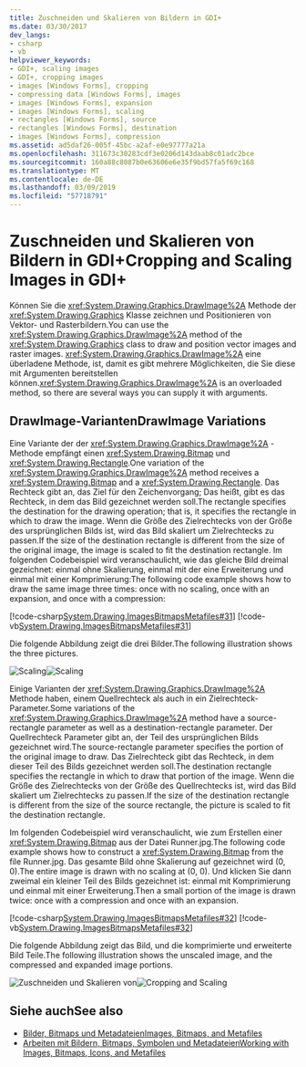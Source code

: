 ```yaml
---
title: Zuschneiden und Skalieren von Bildern in GDI+
ms.date: 03/30/2017
dev_langs:
- csharp
- vb
helpviewer_keywords:
- GDI+, scaling images
- GDI+, cropping images
- images [Windows Forms], cropping
- compressing data [Windows Forms], images
- images [Windows Forms], expansion
- images [Windows Forms], scaling
- rectangles [Windows Forms], source
- rectangles [Windows Forms], destination
- images [Windows Forms], compression
ms.assetid: ad5daf26-005f-45bc-a2af-e0e97777a21a
ms.openlocfilehash: 311673c30283cdf3e0206d143daab8c01adc2bce
ms.sourcegitcommit: 160a88c8087b0e63606e6e35f9bd57fa5f69c168
ms.translationtype: MT
ms.contentlocale: de-DE
ms.lasthandoff: 03/09/2019
ms.locfileid: "57718791"
---
```

# <a name="cropping-and-scaling-images-in-gdi"></a><span data-ttu-id="f3b6a-102">Zuschneiden und Skalieren von Bildern in GDI+</span><span class="sxs-lookup"><span data-stu-id="f3b6a-102">Cropping and Scaling Images in GDI+</span></span>
<span data-ttu-id="f3b6a-103">Können Sie die <xref:System.Drawing.Graphics.DrawImage%2A> Methode der <xref:System.Drawing.Graphics> Klasse zeichnen und Positionieren von Vektor- und Rasterbildern.</span><span class="sxs-lookup"><span data-stu-id="f3b6a-103">You can use the <xref:System.Drawing.Graphics.DrawImage%2A> method of the <xref:System.Drawing.Graphics> class to draw and position vector images and raster images.</span></span> <span data-ttu-id="f3b6a-104"><xref:System.Drawing.Graphics.DrawImage%2A> eine überladene Methode, ist, damit es gibt mehrere Möglichkeiten, die Sie diese mit Argumenten bereitstellen können.</span><span class="sxs-lookup"><span data-stu-id="f3b6a-104"><xref:System.Drawing.Graphics.DrawImage%2A> is an overloaded method, so there are several ways you can supply it with arguments.</span></span>  
  
## <a name="drawimage-variations"></a><span data-ttu-id="f3b6a-105">DrawImage-Varianten</span><span class="sxs-lookup"><span data-stu-id="f3b6a-105">DrawImage Variations</span></span>  
 <span data-ttu-id="f3b6a-106">Eine Variante der der <xref:System.Drawing.Graphics.DrawImage%2A> -Methode empfängt einen <xref:System.Drawing.Bitmap> und <xref:System.Drawing.Rectangle>.</span><span class="sxs-lookup"><span data-stu-id="f3b6a-106">One variation of the <xref:System.Drawing.Graphics.DrawImage%2A> method receives a <xref:System.Drawing.Bitmap> and a <xref:System.Drawing.Rectangle>.</span></span> <span data-ttu-id="f3b6a-107">Das Rechteck gibt an, das Ziel für den Zeichenvorgang; Das heißt, gibt es das Rechteck, in dem das Bild gezeichnet werden soll.</span><span class="sxs-lookup"><span data-stu-id="f3b6a-107">The rectangle specifies the destination for the drawing operation; that is, it specifies the rectangle in which to draw the image.</span></span> <span data-ttu-id="f3b6a-108">Wenn die Größe des Zielrechtecks von der Größe des ursprünglichen Bilds ist, wird das Bild skaliert um Zielrechtecks zu passen.</span><span class="sxs-lookup"><span data-stu-id="f3b6a-108">If the size of the destination rectangle is different from the size of the original image, the image is scaled to fit the destination rectangle.</span></span> <span data-ttu-id="f3b6a-109">Im folgenden Codebeispiel wird veranschaulicht, wie das gleiche Bild dreimal gezeichnet: einmal ohne Skalierung, einmal mit der eine Erweiterung und einmal mit einer Komprimierung:</span><span class="sxs-lookup"><span data-stu-id="f3b6a-109">The following code example shows how to draw the same image three times: once with no scaling, once with an expansion, and once with a compression:</span></span>  
  
 [!code-csharp[System.Drawing.ImagesBitmapsMetafiles#31](~/samples/snippets/csharp/VS_Snippets_Winforms/System.Drawing.ImagesBitmapsMetafiles/CS/Class1.cs#31)]
 [!code-vb[System.Drawing.ImagesBitmapsMetafiles#31](~/samples/snippets/visualbasic/VS_Snippets_Winforms/System.Drawing.ImagesBitmapsMetafiles/VB/Class1.vb#31)]  
  
 <span data-ttu-id="f3b6a-110">Die folgende Abbildung zeigt die drei Bilder.</span><span class="sxs-lookup"><span data-stu-id="f3b6a-110">The following illustration shows the three pictures.</span></span>  
  
 <span data-ttu-id="f3b6a-111">![Scaling](./media/aboutgdip03-art06.gif "AboutGdip03_Art06")</span><span class="sxs-lookup"><span data-stu-id="f3b6a-111">![Scaling](./media/aboutgdip03-art06.gif "AboutGdip03_Art06")</span></span>  
  
 <span data-ttu-id="f3b6a-112">Einige Varianten der <xref:System.Drawing.Graphics.DrawImage%2A> Methode haben, einem Quellrechteck als auch in ein Zielrechteck-Parameter.</span><span class="sxs-lookup"><span data-stu-id="f3b6a-112">Some variations of the <xref:System.Drawing.Graphics.DrawImage%2A> method have a source-rectangle parameter as well as a destination-rectangle parameter.</span></span> <span data-ttu-id="f3b6a-113">Der Quellrechteck Parameter gibt an, der Teil des ursprünglichen Bilds gezeichnet wird.</span><span class="sxs-lookup"><span data-stu-id="f3b6a-113">The source-rectangle parameter specifies the portion of the original image to draw.</span></span> <span data-ttu-id="f3b6a-114">Das Zielrechteck gibt das Rechteck, in dem dieser Teil des Bilds gezeichnet werden soll.</span><span class="sxs-lookup"><span data-stu-id="f3b6a-114">The destination rectangle specifies the rectangle in which to draw that portion of the image.</span></span> <span data-ttu-id="f3b6a-115">Wenn die Größe des Zielrechtecks von der Größe des Quellrechtecks ist, wird das Bild skaliert um Zielrechtecks zu passen.</span><span class="sxs-lookup"><span data-stu-id="f3b6a-115">If the size of the destination rectangle is different from the size of the source rectangle, the picture is scaled to fit the destination rectangle.</span></span>  
  
 <span data-ttu-id="f3b6a-116">Im folgenden Codebeispiel wird veranschaulicht, wie zum Erstellen einer <xref:System.Drawing.Bitmap> aus der Datei Runner.jpg.</span><span class="sxs-lookup"><span data-stu-id="f3b6a-116">The following code example shows how to construct a <xref:System.Drawing.Bitmap> from the file Runner.jpg.</span></span> <span data-ttu-id="f3b6a-117">Das gesamte Bild ohne Skalierung auf gezeichnet wird (0, 0).</span><span class="sxs-lookup"><span data-stu-id="f3b6a-117">The entire image is drawn with no scaling at (0, 0).</span></span> <span data-ttu-id="f3b6a-118">Und klicken Sie dann zweimal ein kleiner Teil des Bilds gezeichnet ist: einmal mit Komprimierung und einmal mit einer Erweiterung.</span><span class="sxs-lookup"><span data-stu-id="f3b6a-118">Then a small portion of the image is drawn twice: once with a compression and once with an expansion.</span></span>  
  
 [!code-csharp[System.Drawing.ImagesBitmapsMetafiles#32](~/samples/snippets/csharp/VS_Snippets_Winforms/System.Drawing.ImagesBitmapsMetafiles/CS/Class1.cs#32)]
 [!code-vb[System.Drawing.ImagesBitmapsMetafiles#32](~/samples/snippets/visualbasic/VS_Snippets_Winforms/System.Drawing.ImagesBitmapsMetafiles/VB/Class1.vb#32)]  
  
 <span data-ttu-id="f3b6a-119">Die folgende Abbildung zeigt das Bild, und die komprimierte und erweiterte Bild Teile.</span><span class="sxs-lookup"><span data-stu-id="f3b6a-119">The following illustration shows the unscaled image, and the compressed and expanded image portions.</span></span>  
  
 <span data-ttu-id="f3b6a-120">![Zuschneiden und Skalieren von](./media/aboutgdip03-art07.gif "AboutGdip03_Art07")</span><span class="sxs-lookup"><span data-stu-id="f3b6a-120">![Cropping and Scaling](./media/aboutgdip03-art07.gif "AboutGdip03_Art07")</span></span>  
  
## <a name="see-also"></a><span data-ttu-id="f3b6a-121">Siehe auch</span><span class="sxs-lookup"><span data-stu-id="f3b6a-121">See also</span></span>
- [<span data-ttu-id="f3b6a-122">Bilder, Bitmaps und Metadateien</span><span class="sxs-lookup"><span data-stu-id="f3b6a-122">Images, Bitmaps, and Metafiles</span></span>](images-bitmaps-and-metafiles.md)
- [<span data-ttu-id="f3b6a-123">Arbeiten mit Bildern, Bitmaps, Symbolen und Metadateien</span><span class="sxs-lookup"><span data-stu-id="f3b6a-123">Working with Images, Bitmaps, Icons, and Metafiles</span></span>](working-with-images-bitmaps-icons-and-metafiles.md)

